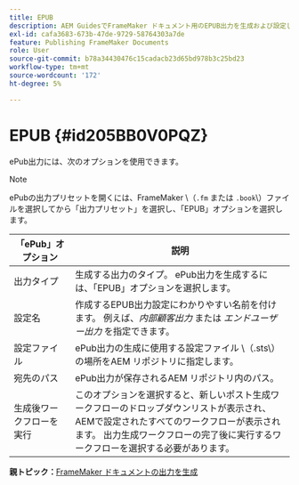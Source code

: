 ```yaml
---
title: EPUB
description: AEM GuidesでFrameMaker ドキュメント用のEPUB出力を生成および設定します。
exl-id: cafa3683-673b-47de-9729-58764303a7de
feature: Publishing FrameMaker Documents
role: User
source-git-commit: b78a34430476c15cadacb23d65bd978b3c25bd23
workflow-type: tm+mt
source-wordcount: '172'
ht-degree: 5%

---
```


# EPUB {#id205BB0V0PQZ}

ePub出力には、次のオプションを使用できます。

>[!NOTE]
>
> ePubの出力プリセットを開くには、FrameMaker \（`.fm` または `.book`\）ファイルを選択してから「出力プリセット」を選択し、「EPUB」オプションを選択します。

| 「ePub」オプション | 説明 |
|-----------|-----------|
| 出力タイプ | 生成する出力のタイプ。 ePub出力を生成するには、「EPUB」オプションを選択します。 |
| 設定名 | 作成するEPUB出力設定にわかりやすい名前を付けます。 例えば、*内部顧客出力* または *エンドユーザー出力* を指定できます。 |
| 設定ファイル | ePub出力の生成に使用する設定ファイル \（.sts\）の場所をAEM リポジトリに指定します。 |
| 宛先のパス | ePub出力が保存されるAEM リポジトリ内のパス。 |
| 生成後ワークフローを実行 | このオプションを選択すると、新しいポスト生成ワークフローのドロップダウンリストが表示され、AEMで設定されたすべてのワークフローが表示されます。 出力生成ワークフローの完了後に実行するワークフローを選択する必要があります。 |

**親トピック：**&#x200B;[ FrameMaker ドキュメントの出力を生成 ](fm-output-generatation.md)
